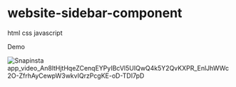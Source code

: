 # website-sidebar-component
html
css
javascript


Demo

![Snapinsta app_video_An8ltHjtHqeZCenqEYPyIBcVl5UIQwQ4k5Y2QvKXPR_EnlJhWWc2O-ZfrhAyCewpW3wkvIQrzPcgKE-oD-TDI7pD](https://github.com/user-attachments/assets/8fd395fb-c028-4c52-ac4c-350463b1d8ef)
